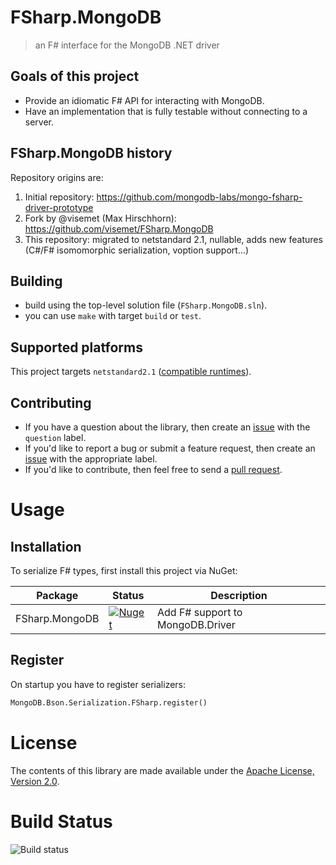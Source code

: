 # FSharp.MongoDB

> an F# interface for the MongoDB .NET driver

## Goals of this project

  * Provide an idiomatic F# API for interacting with MongoDB.
  * Have an implementation that is fully testable without connecting to a server.
  
## FSharp.MongoDB history

Repository origins are:
  1. Initial repository: https://github.com/mongodb-labs/mongo-fsharp-driver-prototype
  1. Fork by @visemet (Max Hirschhorn): https://github.com/visemet/FSharp.MongoDB
  1. This repository: migrated to netstandard 2.1, nullable, adds new features (C#/F# isomomorphic serialization, voption support...)
  
## Building
  * build using the top-level solution file (`FSharp.MongoDB.sln`).
  * you can use `make` with target `build` or `test`.

## Supported platforms

This project targets `netstandard2.1` ([compatible runtimes](https://learn.microsoft.com/en-us/dotnet/standard/net-standard?tabs=net-standard-2-1#select-net-standard-version)). 

## Contributing
  * If you have a question about the library, then create an [issue][issues] with the `question` label.
  * If you'd like to report a bug or submit a feature request, then create an [issue][issues] with the appropriate label.
  * If you'd like to contribute, then feel free to send a [pull request][pull_requests].

# Usage

## Installation
To serialize F# types, first install this project via NuGet:

Package | Status | Description
--------|--------|------------
FSharp.MongoDB | [![Nuget](https://img.shields.io/nuget/v/FSharp.MongoDB)](https://nuget.org/packages/FSharp.MongoDB) | Add F# support to MongoDB.Driver

## Register

On startup you have to register serializers:
```ocaml
MongoDB.Bson.Serialization.FSharp.register()
```

# License
The contents of this library are made available under the [Apache License, Version 2.0][license].

# Build Status

![Build status](https://github.com/pchalamet/FSharp.MongoDB/actions/workflows/on-push-branch.yml/badge.svg?branch=main)


  [csharp_driver]: https://github.com/mongodb/mongo-csharp-driver
  [issues]:        https://github.com/pchalamet/FSharp.MongoDB/issues
  [license]:       LICENSE
  [pull_requests]: https://github.com/pchalamet/FSharp.MongoDB/pulls
